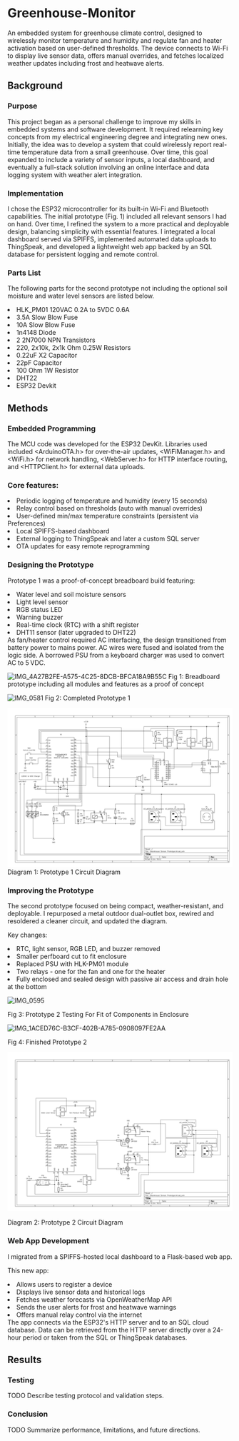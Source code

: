 # Greenhouse-Monitor
An embedded system for greenhouse climate control, designed to wirelessly monitor temperature and humidity and regulate fan and heater activation based on user-defined thresholds. The device connects to Wi-Fi to display live sensor data, offers manual overrides, and fetches localized weather updates including frost and heatwave alerts.

## Background

### Purpose

This project began as a personal challenge to improve my skills in embedded systems and software development. It required relearning key concepts from my electrical engineering degree and integrating new ones. Initially, the idea was to develop a system that could wirelessly report real-time temperature data from a small greenhouse. Over time, this goal expanded to include a variety of sensor inputs, a local dashboard, and eventually a full-stack solution involving an online interface and data logging system with weather alert integration.
  
### Implementation
  
I chose the ESP32 microcontroller for its built-in Wi-Fi and Bluetooth capabilities. The initial prototype (Fig. 1) included all relevant sensors I had on hand. Over time, I refined the system to a more practical and deployable design, balancing simplicity with essential features. I integrated a local dashboard served via SPIFFS, implemented automated data uploads to ThingSpeak, and developed a lightweight web app backed by an SQL database for persistent logging and remote control.

### Parts List 

The following parts for the second prototype not including the optional soil moisture and water level sensors are listed below.
  <li>HLK_PM01 120VAC 0.2A to 5VDC 0.6A </li>
  <li>3.5A Slow Blow Fuse</li>
  <li>10A Slow Blow Fuse</li>
  <li>1n4148 Diode</li>
  <li>2 2N7000 NPN Transistors</li>
  <li>220, 2x10k, 2x1k Ohm 0.25W Resistors</li>
  <li>0.22uF X2 Capacitor</li>
  <li>22pF Capacitor</li>
  <li>100 Ohm 1W Resistor</li>
  <li>DHT22</li>
  <li>ESP32 Devkit</li>
  
## Methods

### Embedded Programming

The MCU code was developed for the ESP32 DevKit. Libraries used included <ArduinoOTA.h> for over-the-air updates, <WiFiManager.h> and <WiFi.h> for network handling, <WebServer.h> for HTTP interface routing, and <HTTPClient.h> for external data uploads.

### Core features:
<li>Periodic logging of temperature and humidity (every 15 seconds)</li>
<li>Relay control based on thresholds (auto with manual overrides)</li>
<li>User-defined min/max temperature constraints (persistent via Preferences)</li>
<li>Local SPIFFS-based dashboard</li>
<li>External logging to ThingSpeak and later a custom SQL server</li>
<li>OTA updates for easy remote reprogramming</li>

  
### Designing the Prototype 

Prototype 1 was a proof-of-concept breadboard build featuring:
<li>Water level and soil moisture sensors</li>
<li>Light level sensor</li>
<li>RGB status LED</li>
<li>Warning buzzer</li>
<li>Real-time clock (RTC) with a shift register</li>
<li>DHT11 sensor (later upgraded to DHT22)</li>
As fan/heater control required AC interfacing, the design transitioned from battery power to mains power. AC wires were fused and isolated from the logic side. A borrowed PSU from a keyboard charger was used to convert AC to 5 VDC.


![IMG_4A27B2FE-A575-4C25-8DCB-BFCA18A9B55C](https://github.com/user-attachments/assets/a51813a0-697a-4338-999f-32065ff3e681)
Fig 1: Breadboard prototype including all modules and features as a proof of concept
  
![IMG_0581](https://github.com/user-attachments/assets/27479760-3850-4679-929b-592f24989540)
Fig 2: Completed Prototype 1

![IMG](https://github.com/joshuaglenen/Greenhouse-Monitor/blob/main/prototype_1/Prototype_1_Circuit_Diagram.png)
Diagram 1: Prototype 1 Circuit Diagram
  
  
### Improving the Prototype 

The second prototype focused on being compact, weather-resistant, and deployable. I repurposed a metal outdoor dual-outlet box, rewired and resoldered a cleaner circuit, and updated the diagram.

Key changes:
<li>RTC, light sensor, RGB LED, and buzzer removed</li>
<li>Smaller perfboard cut to fit enclosure</li>
<li>Replaced PSU with HLK-PM01 module</li>
<li>Two relays - one for the fan and one for the heater</li>
<li>Fully enclosed and sealed design with passive air access and drain hole at the bottom</li>

![IMG_0595](https://github.com/user-attachments/assets/c010b5f1-a3dc-4ce9-8e89-2c99297a522f)

Fig 3: Prototype 2 Testing For Fit of Components in Enclosure

![IMG_1ACED76C-B3CF-402B-A785-0908097FE2AA](https://github.com/user-attachments/assets/e8aa3f8f-5f34-4bb3-8bb0-af1a2303a12f)

Fig 4: Finished Prototype 2

![IMG](https://github.com/joshuaglenen/Greenhouse-Monitor/blob/main/prototype_2/Prototype_2_Circuit_Diagram.png)

Diagram 2: Prototype 2 Circuit Diagram


### Web App Development

I migrated from a SPIFFS-hosted local dashboard to a Flask-based web app. 

This new app:
<li>Allows users to register a device</li>
<li>Displays live sensor data and historical logs</li>
<li>Fetches weather forecasts via OpenWeatherMap API</li>
<li>Sends the user alerts for frost and heatwave warnings</li>
<li>Offers manual relay control via the internet</li>
The app connects via the ESP32's HTTP server and to an SQL cloud database. Data can be retrieved from the HTTP server directly over a 24-hour period or taken from the SQL or ThingSpeak databases.


## Results

### Testing 

TODO Describe testing protocol and validation steps.
  
### Conclusion 

TODO Summarize performance, limitations, and future directions.
